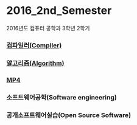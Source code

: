 # 2016_2nd_Semester
2016년도 컴퓨터 공학과 3학년 2학기

### [컴파일러(Compiler)](https://github.com/starlightcandy/3-2_Compiler)

### [알고리즘(Algorithm)](https://github.com/starlightcandy/3-2_Algorithm)

### [MP4](https://github.com/starlightcandy/3-2_MP4)

### 소프트웨어공학(Software engineering)

### 공개소프트웨어실습(Open Source Software)
